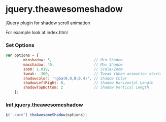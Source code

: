 # jquery.theawesomeshadow
jQuery plugin for shadow scroll animation

For example look at index.html


### Set Options
```javascript
var options = {
        minshadow: 5,                   // Min Shadow
        maxshadow: 45,                  // Max Shadow
        zoom: 1.019,                    // Scale/Zoom
        tweak: -300,                    // Tweak (When animation starts and stops)
        shadowcolor: 'rgba(0,0,0,0.4)', // Shadow Color
        shadowLeftRight: 0,             // Shadow Horizontal Length
        shadowTopBottom: 2              // Shadow Vertical Length
    };
```

### Init jquery.theawesomeshadow
```javascript
$('.card').theAwesomeShadow(options);
```
